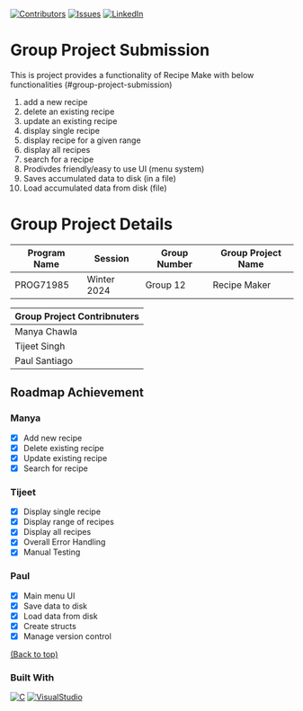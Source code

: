 [![Contributors][contributors-shield]][contributors-url]
[![Issues][issues-shield]][issues-url]
[![LinkedIn][linkedin-shield]][linkedin-url]

# Group Project Submission 

This is project provides a functionality of Recipe Make with below functionalities (#group-project-submission)
1. add a new recipe
2. delete an existing recipe
3. update an existing recipe
4. display single recipe
5. display recipe for a given range
6. display all recipes
7. search for a recipe
8. Prodivdes friendly/easy to use UI (menu system)
9. Saves accumulated data to disk (in a file)
10. Load accumulated data from disk (file)


# Group Project Details 

| Program Name | Session | Group Number | Group Project Name
| --- | --- | --- | --- |
| PROG71985 | Winter 2024 | Group 12 | Recipe Maker |

| Group Project Contribnuters |
| --- |
| Manya Chawla | 
| Tijeet Singh |
| Paul Santiago |


## Roadmap Achievement
### Manya
- [x] Add new recipe
- [x] Delete existing recipe
- [x] Update existing recipe
- [x] Search for recipe

### Tijeet
- [x] Display single recipe
- [x] Display range of recipes
- [x] Display all recipes
- [x] Overall Error Handling
- [x] Manual Testing

### Paul
- [x] Main menu UI
- [x] Save data to disk
- [x] Load data from disk
- [x] Create structs
- [x] Manage version control

[(Back to top)](#group-project-submission)

### Built With
[![C][C-Image]][C-URL]
[![VisualStudio][Visual-Studio]][Visual-Studio-url]

<!-- MARKDOWN LINKS & IMAGES -->
<!-- https://www.markdownguide.org/basic-syntax/#reference-style-links -->
[contributors-shield]: https://img.shields.io/badge/contributors-3
[contributors-url]: https://github.com/prsanti/PROG71985_Group12/graphs/contributors
[issues-shield]: https://img.shields.io/badge/issues-3
[issues-url]: https://github.com/prsanti/PROG71985_Group12/issues
[linkedin-shield]: https://img.shields.io/badge/-LinkedIn-black.svg?style=for-the-badge&logo=linkedin&colorB=555
[linkedin-url]: https://www.linkedin.com/in/tijeet-singh-a605aa290/
[C-Image]: https://img.shields.io/badge/c-%2300599C.svg?style=for-the-badge&logo=c&logoColor=white
[C-URL]: https://www.w3schools.com/c/c_intro.php
[Visual-Studio]: https://img.shields.io/badge/Visual%20Studio-5C2D91.svg?style=for-the-badge&logo=visual-studio&logoColor=white
[Visual-Studio-url]: https://visualstudio.microsoft.com/
